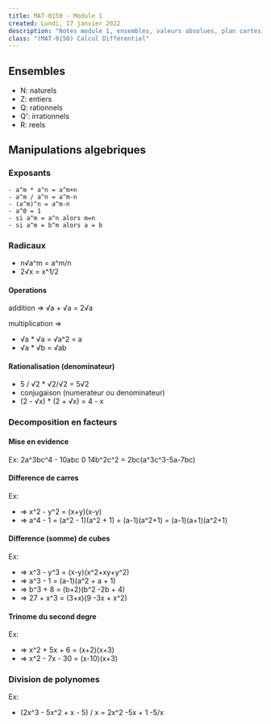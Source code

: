 ```yaml
---
title: MAT-0150 - Module 1
created: Lundi, 17 janvier 2022
description: "Notes module 1, ensembles, valeurs absolues, plan cartesien, algebre,fonctions"
class: "(MAT-0150) Calcul Différentiel"
---
```


## Ensembles

-   N: naturels
-   Z: entiers
-   Q: rationnels
-   Q': irrationnels
-   R: reels

## Manipulations algebriques

### Exposants

    - a^m * a^n = a^m+n
    - a^m / a^n = a^m-n
    - (a^m)^n = a^m-n
    - a^0 = 1
    - si a^m = a^n alors m=n
    - si a^m = b^m alors a = b

### Radicaux

-   n√a^m = a^m/n
-   2√x = x^1/2

#### Operations

addition => √a + √a = 2√a

multiplication =>

-   √a \* √a = √a^2 = a
-   √a \* √b = √ab

#### Rationalisation (denominateur)

-   5 / √2 \* √2/√2 = 5√2
-   conjugaison (numerateur ou denominateur)
-   (2 - √x) \* (2 + √x) = 4 - x

### Decomposition en facteurs

#### Mise en evidence

Ex: 2a^3bc^4 - 10abc 0 14b^2c^2 = 2bc(a^3c^3-5a-7bc)

#### Difference de carres

Ex:

-   => x^2 - y^2 = (x+y)(x-y)
-   => a^4 - 1 = (a^2 - 1)(a^2 + 1) = (a-1)(a^2+1) = (a-1)(a+1)(a^2+1)

#### Difference (somme) de cubes

Ex:

-   => x^3 - y^3 = (x-y)(x^2+xy+y^2)
-   => a^3 - 1 = (a-1)(a^2 + a + 1)
-   => b^3 + 8 = (b+2)(b^2 -2b + 4)
-   => 27 + x^3 = (3+x)(9 -3x + x^2)

#### Trinome du second degre

Ex:

-   => x^2 + 5x + 6 = (x+2)(x+3)
-   => x^2 - 7x - 30 = (x-10)(x+3)

### Division de polynomes

Ex:

-   (2x^3 - 5x^2 + x - 5) / x = 2x^2 -5x + 1 -5/x
